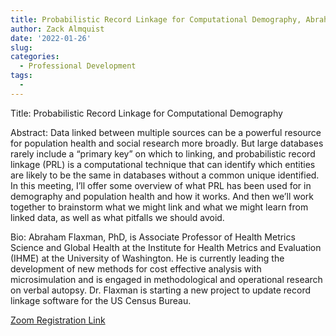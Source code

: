 ```yaml
---
title: Probabilistic Record Linkage for Computational Demography, Abraham D Flaxman
author: Zack Almquist
date: '2022-01-26'
slug: 
categories:
  - Professional Development
tags:
  - 
---
```


Title: Probabilistic Record Linkage for Computational Demography

Abstract: Data linked between multiple sources can be a powerful resource for population health and social research more broadly.  But large databases rarely include a “primary key” on which to linking, and probabilistic record linkage (PRL) is a computational technique that can identify which entities are likely to be the same in databases without a common unique identified.  In this meeting, I’ll offer some overview of what PRL has been used for in demography and population health and how it works.  And then we’ll work together to brainstorm what we might link and what we might learn from linked data, as well as what pitfalls we should avoid. 

Bio: Abraham Flaxman, PhD, is Associate Professor of Health Metrics Science and Global Health at the Institute for Health Metrics and Evaluation (IHME) at the University of Washington. He is currently leading the development of new methods for cost effective analysis with microsimulation and is engaged in methodological and operational research on verbal autopsy. Dr. Flaxman is starting a new project to update record linkage software for the US Census Bureau.

[Zoom Registration Link](https://washington.zoom.us/meeting/register/tJMrdeGqpz4qEt3nymYDdQyVi-X9NeZS28yS)